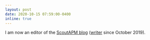 ```yaml
---
layout: post
date: 2020-10-15 07:59:00-0400
inline: true
---
```


I am now an editor of the [ScoutAPM blog](https://www.scoutapm.com/blog) ([writer](https://www.scoutapm.com/blog/author/mukul-khanna) since October 2019).